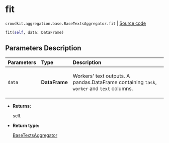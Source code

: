 # fit
`crowdkit.aggregation.base.BaseTextsAggregator.fit` | [Source code](https://github.com/Toloka/crowd-kit/blob/v1.1.0.rc2/crowdkit/aggregation/base/__init__.py#L126)

```python
fit(self, data: DataFrame)
```

## Parameters Description

| Parameters | Type | Description |
| :----------| :----| :-----------|
`data`|**DataFrame**|<p>Workers&#x27; text outputs. A pandas.DataFrame containing `task`, `worker` and `text` columns.</p>

* **Returns:**

  self.

* **Return type:**

  [BaseTextsAggregator](crowdkit.aggregation.base.BaseTextsAggregator.md)

